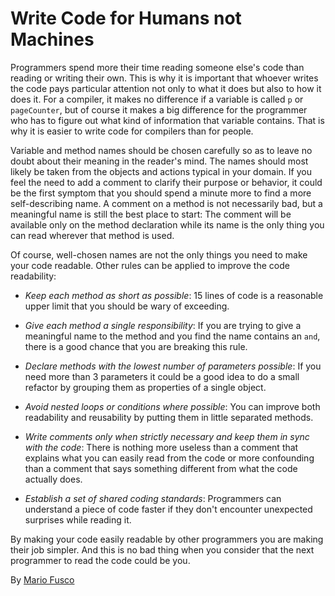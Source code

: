 # Write Code for Humans not Machines

Programmers spend more their time reading someone else's code than reading or writing their own. This is why it is important that whoever writes the code pays particular attention not only to what it does but also to how it does it. For a compiler, it makes no difference if a variable is called `p` or `pageCounter`, but of course it makes a big difference for the programmer who has to figure out what kind of information that variable contains. That is why it is easier to write code for compilers than for people.

Variable and method names should be chosen carefully so as to leave no doubt about their meaning in the reader's mind. The names should most likely be taken from the objects and actions typical in your domain. If you feel the need to add a comment to clarify their purpose or behavior, it could be the first symptom that you should spend a minute more to find a more self-describing name. A comment on a method is not necessarily bad, but a meaningful name is still the best place to start: The comment will be available only on the method declaration while its name is the only thing you can read wherever that method is used.

Of course, well-chosen names are not the only things you need to make your code readable. Other rules can be applied to improve the code readability:

* _Keep each method as short as possible_: 15 lines of code is a reasonable upper limit that you should be wary of exceeding.

* _Give each method a single responsibility_: If you are trying to give a meaningful name to the method and you find the name contains an <code/>and</code>, there is a good chance that you are breaking this rule.

* _Declare methods with the lowest number of parameters possible_: If you need more than 3 parameters it could be a good idea to do a small refactor by grouping them as properties of a single object.

* _Avoid nested loops or conditions where possible_: You can improve both readability and reusability by putting them in little separated methods.

* _Write comments only when strictly necessary and keep them in sync with the code_: There is nothing more useless than a comment that explains what you can easily read from the code or more confounding than a comment that says something different from what the code actually does.

* _Establish a set of shared coding standards_: Programmers can understand a piece of code faster if they don't encounter unexpected surprises while reading it.

By making your code easily readable by other programmers you are making their job simpler. And this is no bad thing when you consider that the next programmer to read the code could be you.

By [Mario Fusco](http://programmer.97things.oreilly.com/wiki/index.php/Mario_Fusco)
